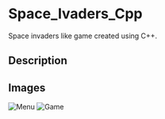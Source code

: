 # Space_Ivaders_Cpp
Space invaders like game created using C++. 
## Description

## Images
![Menu](https://github.com/Nagzlos123/Space_Ivaders_Cpp/assets/119455138/130120b6-f96e-4f2c-979b-357fe0096820)
![Game](https://github.com/Nagzlos123/Space_Ivaders_Cpp/assets/119455138/a433fe49-3019-41dd-bf79-7f9cc637aa99)
